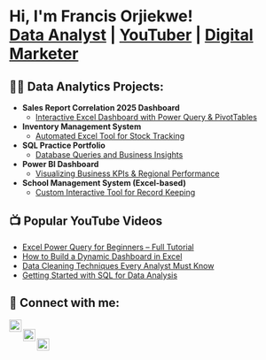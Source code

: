 <h1>Hi, I'm Francis Orjiekwe! <br/>
  <a href="https://github.com/Francisorjiekwe">Data Analyst</a> | <a href="https://www.youtube.com/@Softvision_Communication">YouTuber</a> | <a href="https://www.linkedin.com/in/francisorjiekwe/">Digital Marketer</a></h1></h1>

<h2>👨‍💻 Data Analytics Projects:</h2>

- <b>Sales Report Correlation 2025 Dashboard</b>  
  - [Interactive Excel Dashboard with Power Query & PivotTables](https://github.com/Francisorjiekwe/Sales-Report-Correlation-2025)  
- <b>Inventory Management System</b>  
  - [Automated Excel Tool for Stock Tracking](https://github.com/Francisorjiekwe/Excel-Inventory-Manager)  
- <b>SQL Practice Portfolio</b>  
  - [Database Queries and Business Insights](https://github.com/Francisorjiekwe/SQL-Projects)  
- <b>Power BI Dashboard</b>  
  - [Visualizing Business KPIs & Regional Performance](https://github.com/Francisorjiekwe/PowerBI-Dashboards)  
- <b>School Management System (Excel-based)</b>  
  - [Custom Interactive Tool for Record Keeping](https://github.com/Francisorjiekwe/School-Management-Excel)  

<h2>📺 Popular YouTube Videos</h2>

- [Excel Power Query for Beginners – Full Tutorial](https://www.youtube.com/@Softvision_Communication)  
- [How to Build a Dynamic Dashboard in Excel](https://www.youtube.com/@Softvision_Communication)  
- [Data Cleaning Techniques Every Analyst Must Know](https://www.youtube.com/@Softvision_Communication)  
- [Getting Started with SQL for Data Analysis](https://www.youtube.com/@Softvision_Communication)  

<h2> 🤳 Connect with me:</h2>

[<img align="left" alt="FrancisOrjiekwe | YouTube" width="22px" src="https://cdn.jsdelivr.net/npm/simple-icons@v3/icons/youtube.svg" />][youtube]  
[<img align="left" alt="FrancisOrjiekwe | LinkedIn" width="22px" src="https://cdn.jsdelivr.net/npm/simple-icons@v3/icons/linkedin.svg" />][linkedin]  
[<img align="left" alt="FrancisOrjiekwe | GitHub" width="22px" src="https://cdn.jsdelivr.net/npm/simple-icons@v3/icons/github.svg" />][github]  

[youtube]: https://www.youtube.com/@Softvision_Communication  
[linkedin]: https://www.linkedin.com/in/francisorjiekwe/  
[github]: https://github.com/Francisorjiekwe  

<!--
**Francisorjiekwe/Francisorjiekwe** is a ✨ _special_ ✨ repository because its `README.md` (this file) appears on your GitHub profile.

Here are some ideas to get you started:

- 🔭 I’m currently working on data-driven business solutions  
- 🌱 I’m currently learning advanced SQL and Power BI  
- 👯 I’m looking to collaborate on Excel/BI dashboards and analytics projects  
- 💬 Ask me about Excel automation, Power Query, and dashboards  
- 📫 How to reach me: GitHub or LinkedIn  
- ⚡ Fun fact: I enjoy combining business with analytics to simplify decision-making  
-->
